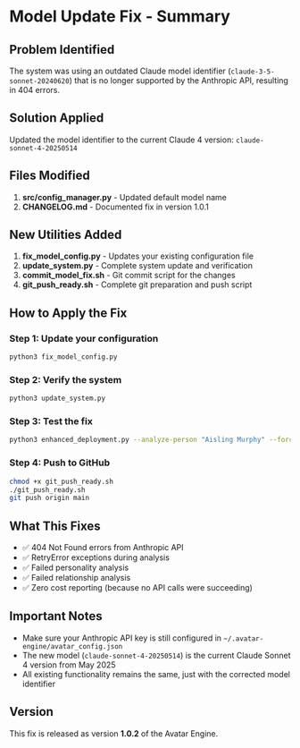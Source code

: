 # Model Update Fix - Summary

## Problem Identified
The system was using an outdated Claude model identifier (`claude-3-5-sonnet-20240620`) that is no longer supported by the Anthropic API, resulting in 404 errors.

## Solution Applied
Updated the model identifier to the current Claude 4 version: `claude-sonnet-4-20250514`

## Files Modified
1. **src/config_manager.py** - Updated default model name
2. **CHANGELOG.md** - Documented fix in version 1.0.1

## New Utilities Added
1. **fix_model_config.py** - Updates your existing configuration file
2. **update_system.py** - Complete system update and verification
3. **commit_model_fix.sh** - Git commit script for the changes
4. **git_push_ready.sh** - Complete git preparation and push script

## How to Apply the Fix

### Step 1: Update your configuration
```bash
python3 fix_model_config.py
```

### Step 2: Verify the system
```bash
python3 update_system.py
```

### Step 3: Test the fix
```bash
python3 enhanced_deployment.py --analyze-person "Aisling Murphy" --force
```

### Step 4: Push to GitHub
```bash
chmod +x git_push_ready.sh
./git_push_ready.sh
git push origin main
```

## What This Fixes
- ✅ 404 Not Found errors from Anthropic API
- ✅ RetryError exceptions during analysis
- ✅ Failed personality analysis
- ✅ Failed relationship analysis
- ✅ Zero cost reporting (because no API calls were succeeding)

## Important Notes
- Make sure your Anthropic API key is still configured in `~/.avatar-engine/avatar_config.json`
- The new model (`claude-sonnet-4-20250514`) is the current Claude Sonnet 4 version from May 2025
- All existing functionality remains the same, just with the corrected model identifier

## Version
This fix is released as version **1.0.2** of the Avatar Engine.

